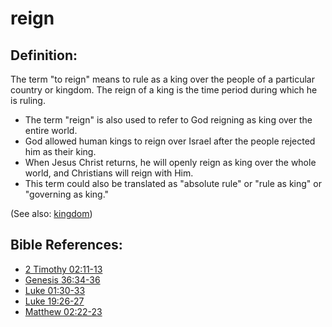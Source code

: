 # reign #

## Definition: ##

The term "to reign" means to rule as a king over the people of a particular country or kingdom. The reign of a king is the time period during which he is ruling.

* The term "reign" is also used to refer to God reigning as king over the entire world.
* God allowed human kings to reign over Israel after the people rejected him as their king.
* When Jesus Christ returns, he will openly reign as king over the whole world, and Christians will reign with Him.
* This term could also be translated as "absolute rule" or "rule as king" or "governing as king."

(See also: [kingdom](../other/kingdom.md))

## Bible References: ##

* [2 Timothy 02:11-13](en/tn/2ti/help/02/11)
* [Genesis 36:34-36](en/tn/gen/help/36/34)
* [Luke 01:30-33](en/tn/luk/help/01/30)
* [Luke 19:26-27](en/tn/luk/help/19/26)
* [Matthew 02:22-23](en/tn/mat/help/02/22)